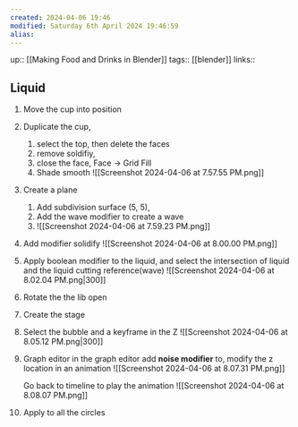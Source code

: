 ```yaml
---
created: 2024-04-06 19:46
modified: Saturday 6th April 2024 19:46:59
alias:
---
```

up::  [[Making Food and Drinks in Blender]]
tags::  [[blender]]
links::
## Liquid


1. Move the cup into position
2. Duplicate the cup,
	1. select the top, then delete the faces
	2. remove soldifiy,
	3. close the face, Face -> Grid Fill
	4. Shade smooth
		![[Screenshot 2024-04-06 at 7.57.55 PM.png]]

4. Create a plane
	1. Add subdivision surface (5, 5),
	2. Add the wave modifier to create a wave
	3. ![[Screenshot 2024-04-06 at 7.59.23 PM.png]]
5. Add modifier solidify
		![[Screenshot 2024-04-06 at 8.00.00 PM.png]]
6. Apply boolean modifier to the liquid, and select the intersection of liquid and the liquid cutting reference(wave)
![[Screenshot 2024-04-06 at 8.02.04 PM.png|300]]
7. Rotate the the lib open
8. Create the stage
9. Select the bubble and a keyframe in the Z
		![[Screenshot 2024-04-06 at 8.05.12 PM.png|300]]
1. Graph editor
	 in the graph editor add **noise modifier** to, modify the z location in an animation
	![[Screenshot 2024-04-06 at 8.07.31 PM.png]]

	Go back to timeline to play the animation
	![[Screenshot 2024-04-06 at 8.08.07 PM.png]]
2. Apply to all the circles

